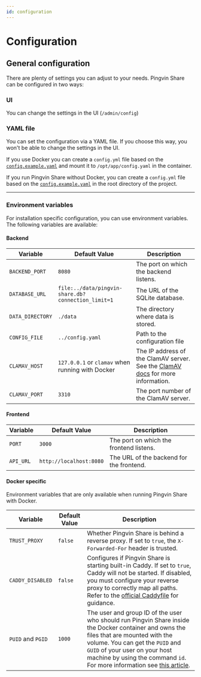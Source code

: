 ```yaml
---
id: configuration
---
```


# Configuration

## General configuration

There are plenty of settings you can adjust to your needs. Pingvin Share can be configured in two ways:

### UI

You can change the settings in the UI (`/admin/config`)

### YAML file

You can set the configuration via a YAML file. If you choose this way, you won't be able to change the settings in the UI.

If you use Docker you can create a `config.yml` file based on the [`config.example.yaml`](https://github.com/stonith404/pingvin-share/blob/main/config.example.yaml) and mount it to `/opt/app/config.yaml` in the container.

If you run Pingvin Share without Docker, you can create a `config.yml` file based on the [`config.example.yaml`](https://github.com/stonith404/pingvin-share/blob/main/config.example.yaml) in the root directory of the project.

---

### Environment variables

For installation specific configuration, you can use environment variables. The following variables are available:

#### Backend

| Variable         | Default Value                                      | Description                                                                                              |
| ---------------- | -------------------------------------------------- | -------------------------------------------------------------------------------------------------------- |
| `BACKEND_PORT`   | `8080`                                             | The port on which the backend listens.                                                                   |
| `DATABASE_URL`   | `file:../data/pingvin-share.db?connection_limit=1` | The URL of the SQLite database.                                                                          |
| `DATA_DIRECTORY` | `./data`                                           | The directory where data is stored.                                                                      |
| `CONFIG_FILE`    | `../config.yaml`                                   | Path to the configuration file                                                                           |
| `CLAMAV_HOST`    | `127.0.0.1` or `clamav` when running with Docker   | The IP address of the ClamAV server. See the [ClamAV docs](integrations.md#clamav) for more information. |
| `CLAMAV_PORT`    | `3310`                                             | The port number of the ClamAV server.                                                                    |

#### Frontend

| Variable  | Default Value           | Description                              |
| --------- | ----------------------- | ---------------------------------------- |
| `PORT`    | `3000`                  | The port on which the frontend listens.  |
| `API_URL` | `http://localhost:8080` | The URL of the backend for the frontend. |

#### Docker specific

Environment variables that are only available when running Pingvin Share with Docker.

| Variable          | Default Value | Description                                                                                                                                                                                                                                                                                                                                                                   |
| ----------------- | ------------- | ----------------------------------------------------------------------------------------------------------------------------------------------------------------------------------------------------------------------------------------------------------------------------------------------------------------------------------------------------------------------------- |
| `TRUST_PROXY`     | `false`       | Whether Pingvin Share is behind a reverse proxy. If set to `true`, the `X-Forwarded-For` header is trusted.                                                                                                                                                                                                                                                                   |
| `CADDY_DISABLED`  | `false`       | Configures if Pingvin Share is starting built-in Caddy. If set to `true`, Caddy will not be started. If disabled, you must configure your reverse proxy to correctly map all paths. Refer to the [official Caddyfile](https://github.com/stonith404/pingvin-share/blob/main/reverse-proxy/Caddyfile) for guidance.                                                            |
| `PUID` and `PGID` | `1000`        | The user and group ID of the user who should run Pingvin Share inside the Docker container and owns the files that are mounted with the volume. You can get the `PUID` and `GUID` of your user on your host machine by using the command `id`. For more information see [this article](https://docs.linuxserver.io/general/understanding-puid-and-pgid/#using-the-variables). |
